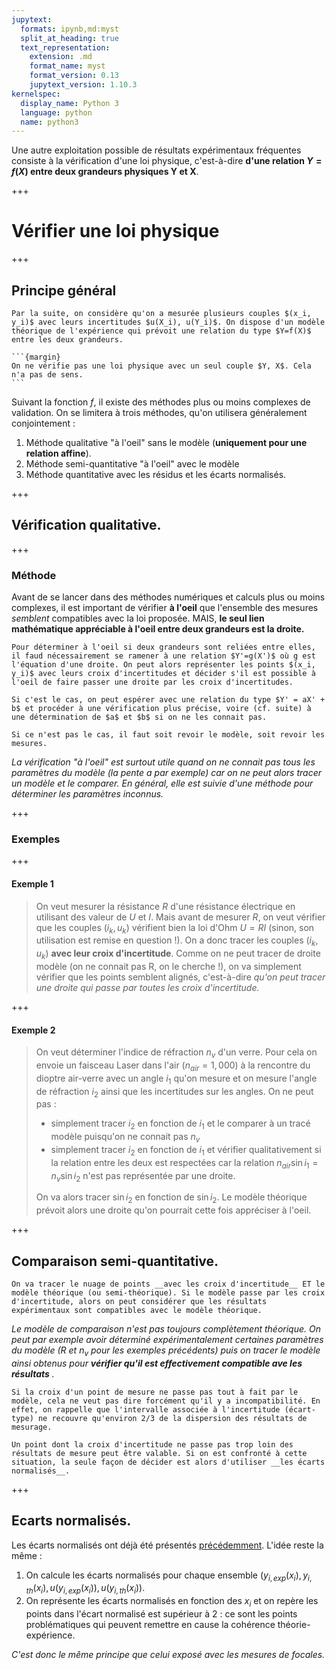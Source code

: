 ```yaml
---
jupytext:
  formats: ipynb,md:myst
  split_at_heading: true
  text_representation:
    extension: .md
    format_name: myst
    format_version: 0.13
    jupytext_version: 1.10.3
kernelspec:
  display_name: Python 3
  language: python
  name: python3
---
```


Une autre exploitation possible de résultats expérimentaux fréquentes consiste à la vérification d'une loi physique, c'est-à-dire __d'une relation $Y=f(X)$ entre deux grandeurs physiques Y et X__.

+++

# Vérifier une loi physique

+++

## Principe général

````{note}
Par la suite, on considère qu'on a mesurée plusieurs couples $(x_i, y_i)$ avec leurs incertitudes $u(X_i), u(Y_i)$. On dispose d'un modèle théorique de l'expérience qui prévoit une relation du type $Y=f(X)$ entre les deux grandeurs.

```{margin}
On ne vérifie pas une loi physique avec un seul couple $Y, X$. Cela n'a pas de sens.
```
````

Suivant la fonction $f$, il existe des méthodes plus ou moins complexes de validation. On se limitera à trois méthodes, qu'on utilisera généralement conjointement :
1. Méthode qualitative "à l'oeil" sans le modèle (__uniquement pour une relation affine__).
2. Méthode semi-quantitative "à l'oeil" avec le modèle
3. Méthode quantitative avec les résidus et les écarts normalisés.

+++

## Vérification qualitative.

+++

### Méthode

Avant de se lancer dans des méthodes numériques et calculs plus ou moins complexes, il est important de vérifier __à l'oeil__ que l'ensemble des mesures _semblent_ compatibles avec la loi proposée. MAIS, __le seul lien mathématique appréciable à l'oeil entre deux grandeurs est la droite.__

```{important}
Pour déterminer à l'oeil si deux grandeurs sont reliées entre elles, il faud nécessairement se ramener à une relation $Y'=g(X')$ où g est l'équation d'une droite. On peut alors représenter les points $(x_i, y_i)$ avec leurs croix d'incertitudes et décider s'il est possible à l'oeil de faire passer une droite par les croix d'incertitudes.

Si c'est le cas, on peut espérer avec une relation du type $Y' = aX' + b$ et procéder à une vérification plus précise, voire (cf. suite) à une détermination de $a$ et $b$ si on ne les connait pas.

Si ce n'est pas le cas, il faut soit revoir le modèle, soit revoir les mesures.
```

_La vérification "à l'oeil" est surtout utile quand on ne connait pas tous les paramètres du modèle (la pente a par exemple) car on ne peut alors tracer un modèle et le comparer. En général, elle est suivie d'une méthode pour déterminer les paramètres inconnus._

+++

### Exemples

+++

#### Exemple 1
>On veut mesurer la résistance $R$ d'une résistance électrique en utilisant des valeur de $U$ et $I$. Mais avant de mesurer $R$, on veut vérifier que les couples $(i_k, u_k)$ vérifient bien la loi d'Ohm $U=RI$ (sinon, son utilisation est remise en question !). On a donc tracer les couples $(i_k, u_k)$ __avec leur croix d'incertitude__. 
>Comme on ne peut tracer de droite modèle (on ne connait pas R, on le cherche !), on va simplement vérifier que les points semblent alignés, c'est-à-dire _qu'on peut tracer une droite qui passe par toutes les croix d'incertitude._

+++

#### Exemple 2
>On veut déterminer l'indice de réfraction $n_v$ d'un verre. Pour cela on envoie un faisceau Laser dans l'air ($n_{air} = 1,000$) à la rencontre du dioptre air-verre avec un angle $i_1$ qu'on mesure et on mesure l'angle de réfraction $i_2$ ainsi que les incertitudes sur les angles. On ne peut pas :
>* simplement tracer $i_2$ en fonction de $i_1$ et le comparer à un tracé modèle puisqu'on ne connait pas $n_v$
>* simplement tracer $i_2$ en fonction de $i_1$ et vérifier qualitativement si la relation entre les deux est respectées car la relation $n_{air} \sin i_1 = n_v \sin i_2$ n'est pas représentée par une droite.
>
>On va alors tracer $\sin i_2$ en fonction de $\sin i_2$. Le modèle théorique prévoit alors une droite qu'on pourrait cette fois appréciser à l'oeil.

+++

## Comparaison semi-quantitative.

```{important}
On va tracer le nuage de points __avec les croix d'incertitude__ ET le modèle théorique (ou semi-théorique). Si le modèle passe par les croix d'incertitude, alors on peut considérer que les résultats expérimentaux sont compatibles avec le modèle théorique.
```

_Le modèle de comparaison n'est pas toujours complètement théorique. On peut par exemple avoir déterminé expérimentalement certaines paramètres du modèle ($R$ et $n_v$ pour les exemples précédents) puis on tracer le modèle ainsi obtenus pour __vérifier qu'il est effectivement compatible ave les résultats__ ._

```{attention}
Si la croix d'un point de mesure ne passe pas tout à fait par le modèle, cela ne veut pas dire forcément qu'il y a incompatibilité. En effet, on rappelle que l'intervalle associée à l'incertitude (écart-type) ne recouvre qu'environ 2/3 de la dispersion des résultats de mesurage.

Un point dont la croix d'incertitude ne passe pas trop loin des résultats de mesure peut être valable. Si on est confronté à cette situation, la seule façon de décider est alors d'utiliser __les écarts normalisés__.
```
+++

## Ecarts normalisés.
Les écarts normalisés ont déjà été présentés [précédemment](comparaison.ipynb). L'idée reste la même :
1. On calcule les écarts normalisés pour chaque ensemble $(y_{i, exp}(x_i), y_{i, th}(x_i), u(y_{i, exp}(x_i)), u(y_{i, th}(x_i))$.
2. On représente les écarts normalisés en fonction des $x_i$ et on repère les points dans l'écart normalisé est supérieur à 2 : ce sont les points problématiques qui peuvent remettre en cause la cohérence théorie-expérience.

_C'est donc le même principe que celui exposé avec les mesures de focales._